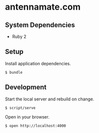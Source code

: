 # antennamate.com

## System Dependencies

* Ruby 2

## Setup

Install application dependencies.

    $ bundle

## Development

Start the local server and rebuild on change.

    $ script/serve

Open in your browser.

    $ open http://localhost:4000
